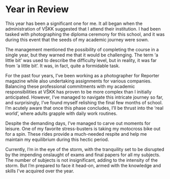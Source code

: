 # Year in Review

This year has been a significant one for me. It all began when the administration of VŠKK suggested that I attend their institution. I had been tasked with photographing the diploma ceremony for this school, and it was during this event that the seeds of my academic journey were sown. 

The management mentioned the possibility of completing the course in a single year, but they warned me that it would be challenging. The term ‘a little bit’ was used to describe the difficulty level, but in reality, it was far from ‘a little bit’. It was, in fact, quite a formidable task.


For the past four years, I’ve been working as a photographer for Reporter magazine while also undertaking assignments for various companies. Balancing these professional commitments with my academic responsibilities at VŠKK has proven to be more complex than I initially anticipated. However, I’ve managed to navigate this intricate journey so far, and surprisingly, I’ve found myself relishing the final few months of school. I’m acutely aware that once this phase concludes, I’ll be thrust into the ‘real world’, where adults grapple with daily work routines.


Despite the demanding days, I’ve managed to carve out moments for leisure. One of my favorite stress-busters is taking my motocross bike out for a spin. These rides provide a much-needed respite and help me maintain my equilibrium during this hectic period. 

Currently, I’m in the eye of the storm, with the tranquility set to be disrupted by the impending onslaught of exams and final papers for all my subjects. The number of subjects is not insignificant, adding to the intensity of the storm. But I’m prepared to face it head-on, armed with the knowledge and skills I’ve acquired over the year.
